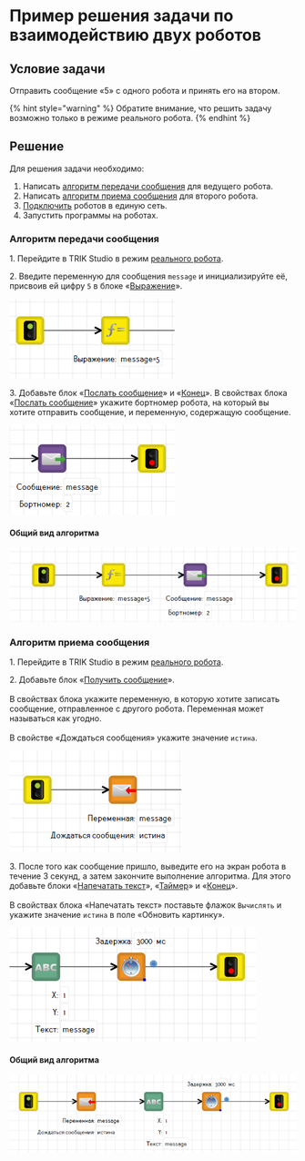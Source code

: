 # Пример решения задачи по взаимодействию двух роботов

## Условие задачи

Отправить сообщение «5» с одного робота и принять его на втором.

{% hint style="warning" %}
Обратите внимание, что решить задачу возможно только в режиме реального робота.
{% endhint %}

## Решение

Для решения задачи необходимо:

1. Написать [алгоритм передачи сообщения](interaction-example.md#algoritm-peredachi-soobsheniya) для ведущего робота.
2. Написать [алгоритм приема сообщения](interaction-example.md#algoritm-priema-soobsheniya) для второго робота.
3. [Подключить](./) роботов в единую сеть.
4. Запустить программы на роботах.

### Алгоритм передачи сообщения

1\. Перейдите в TRIK Studio в режим [реального робота](../../../studio/interface/#panel-interpreter).

2\. Введите переменную для сообщения `message` и инициализируйте её, присвоив ей цифру `5` в блоке «[Выражение](../../../studio/programming-visual/blocks.md#expression)».

![](../../../.gitbook/assets/sendMes1.png)

3\. Добавьте блок «[Послать сообщение](https://help.trikset.com/trik-controller/blocks#send-message)» и «[Конец](https://help.trikset.com/trik-studio/blocks-common#block-final)». В свойствах блока «[Послать сообщение](https://help.trikset.com/trik-controller/blocks#send-message)» укажите бортномер робота, на который вы хотите отправить сообщение, и переменную, содержащую сообщение.

![](../../../.gitbook/assets/sendMes2.png)

#### Общий вид алгоритма

![](../../../.gitbook/assets/sendMes3.png)

### Алгоритм приема сообщения

1\. Перейдите в TRIK Studio в режим [реального робота](../../../studio/interface/#panel-interpreter).

2\. Добавьте блок «[Получить сообщение](../../programming-visual/blocks.md#receive-message-from-thread)».\
\
В свойствах блока укажите переменную, в которую хотите записать сообщение, отправленное с другого робота. Переменная может называться как угодно.\
\
В свойстве «Дождаться сообщения» укажите значение `истина`.

![](../../../.gitbook/assets/receiveMes1.png)

3\. После того как сообщение пришло, выведите его на экран робота в течение 3 секунд, а затем закончите выполнение алгоритма. Для этого добавьте блоки «[Напечатать текст](../../programming-visual/blocks.md#print-text)», «[Таймер](../../../studio/programming-visual/blocks.md#timer)» и «[Конец](../../../studio/programming-visual/blocks.md#final)».\
\
В свойствах блока «Напечатать текст» поставьте флажок `Вычислять` и укажите значение `истина` в поле «Обновить картинку».

![](../../../.gitbook/assets/receiveMes2.png)

#### Общий вид алгоритма

![](../../../.gitbook/assets/receiveMes3.png)
